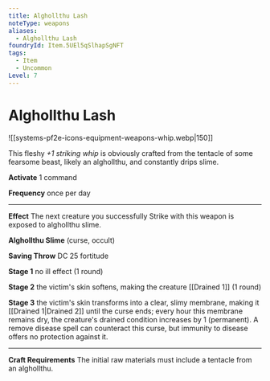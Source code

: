 ```yaml
---
title: Alghollthu Lash
noteType: weapons
aliases:
  - Alghollthu Lash
foundryId: Item.5UEl5qSlhapSgNFT
tags:
  - Item
  - Uncommon
Level: 7
---
```


# Alghollthu Lash
![[systems-pf2e-icons-equipment-weapons-whip.webp|150]]

This fleshy _+1 striking whip_ is obviously crafted from the tentacle of some fearsome beast, likely an alghollthu, and constantly drips slime.

**Activate** 1 command

**Frequency** once per day

* * *

**Effect** The next creature you successfully Strike with this weapon is exposed to alghollthu slime.

**Alghollthu Slime** (curse, occult)

**Saving Throw** DC 25 fortitude

**Stage 1** no ill effect (1 round)

**Stage 2** the victim's skin softens, making the creature [[Drained 1]] (1 round)

**Stage 3** the victim's skin transforms into a clear, slimy membrane, making it [[Drained 1|Drained 2]] until the curse ends; every hour this membrane remains dry, the creature's drained condition increases by 1 (permanent). A remove disease spell can counteract this curse, but immunity to disease offers no protection against it.

* * *

**Craft Requirements** The initial raw materials must include a tentacle from an alghollthu.
